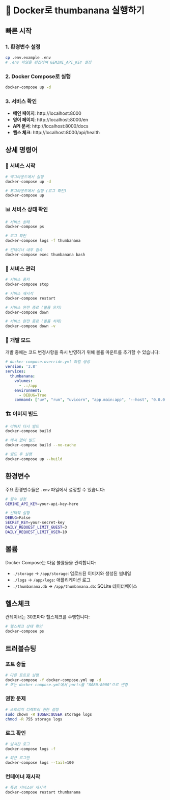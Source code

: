# 🐳 Docker로 thumbanana 실행하기

## 빠른 시작

### 1. 환경변수 설정
```bash
cp .env.example .env
# .env 파일을 편집하여 GEMINI_API_KEY 설정
```

### 2. Docker Compose로 실행
```bash
docker-compose up -d
```

### 3. 서비스 확인
- **메인 페이지**: http://localhost:8000
- **영어 페이지**: http://localhost:8000/en  
- **API 문서**: http://localhost:8000/docs
- **헬스 체크**: http://localhost:8000/api/health

## 상세 명령어

### 🚀 서비스 시작
```bash
# 백그라운드에서 실행
docker-compose up -d

# 포그라운드에서 실행 (로그 확인)
docker-compose up
```

### 📊 서비스 상태 확인
```bash
# 서비스 상태
docker-compose ps

# 로그 확인
docker-compose logs -f thumbanana

# 컨테이너 내부 접속
docker-compose exec thumbanana bash
```

### 🔄 서비스 관리
```bash
# 서비스 중지
docker-compose stop

# 서비스 재시작
docker-compose restart

# 서비스 완전 종료 (볼륨 유지)
docker-compose down

# 서비스 완전 종료 (볼륨 삭제)
docker-compose down -v
```

### 🔧 개발 모드

개발 중에는 코드 변경사항을 즉시 반영하기 위해 볼륨 마운트를 추가할 수 있습니다:

```yaml
# docker-compose.override.yml 파일 생성
version: '3.8'
services:
  thumbanana:
    volumes:
      - .:/app
    environment:
      - DEBUG=True
    command: ["uv", "run", "uvicorn", "app.main:app", "--host", "0.0.0.0", "--port", "8000", "--reload"]
```

### 🏗️ 이미지 빌드

```bash
# 이미지 다시 빌드
docker-compose build

# 캐시 없이 빌드
docker-compose build --no-cache

# 빌드 후 실행
docker-compose up --build
```

## 환경변수

주요 환경변수들은 `.env` 파일에서 설정할 수 있습니다:

```bash
# 필수 설정
GEMINI_API_KEY=your-api-key-here

# 선택적 설정
DEBUG=False
SECRET_KEY=your-secret-key
DAILY_REQUEST_LIMIT_GUEST=3
DAILY_REQUEST_LIMIT_USER=10
```

## 볼륨

Docker Compose는 다음 볼륨들을 관리합니다:

- `./storage` → `/app/storage`: 업로드된 이미지와 생성된 썸네일
- `./logs` → `/app/logs`: 애플리케이션 로그
- `./thumbanana.db` → `/app/thumbanana.db`: SQLite 데이터베이스

## 헬스체크

컨테이너는 30초마다 헬스체크를 수행합니다:
```bash
# 헬스체크 상태 확인
docker-compose ps
```

## 트러블슈팅

### 포트 충돌
```bash
# 다른 포트로 실행
docker-compose -f docker-compose.yml up -d
# 또는 docker-compose.yml에서 ports를 "8080:8000"으로 변경
```

### 권한 문제
```bash
# 스토리지 디렉토리 권한 설정
sudo chown -R $USER:$USER storage logs
chmod -R 755 storage logs
```

### 로그 확인
```bash
# 실시간 로그
docker-compose logs -f

# 최근 로그만
docker-compose logs --tail=100
```

### 컨테이너 재시작
```bash
# 특정 서비스만 재시작
docker-compose restart thumbanana
```